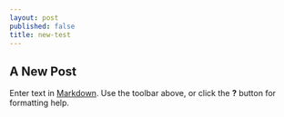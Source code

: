 ```yaml
---
layout: post
published: false
title: new-test
---
```

## A New Post

Enter text in [Markdown](http://daringfireball.net/projects/markdown/). Use the toolbar above, or click the **?** button for formatting help.
